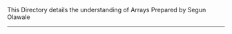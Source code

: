 This Directory details the understanding of Arrays
Prepared by Segun Olawale
*****************************
